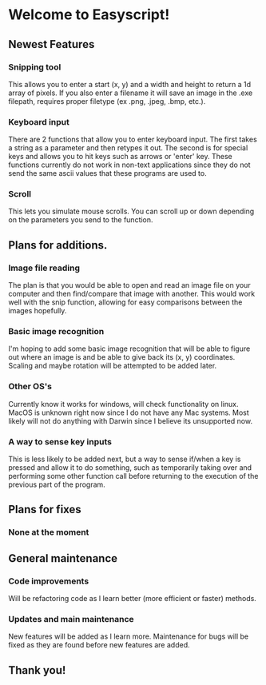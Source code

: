 # Welcome to Easyscript!

## Newest Features

### Snipping tool
This allows you to enter a start (x, y) and a width and height to return a 1d 
array of pixels. If you also enter a filename it will save an image in the 
.exe filepath, requires proper filetype (ex .png, .jpeg, .bmp, etc.).

### Keyboard input
There are 2 functions that allow you to enter keyboard input. The first takes a 
string as a parameter and then retypes it out. The second is for special keys 
and allows you to hit keys such as arrows or 'enter' key. These functions currently 
do not work in non-text applications since they do not send the same ascii values 
that these programs are used to.

### Scroll
This lets you simulate mouse scrolls. You can scroll up or down depending on the 
parameters you send to the function.

## Plans for additions.

### Image file reading
The plan is that you would be able to open and read an image file on your computer 
and then find/compare that image with another. This would work well with the snip 
function, allowing for easy comparisons between the images hopefully. 

### Basic image recognition
I'm hoping to add some basic image recognition that will be able to figure out 
where an image is and be able to give back its (x, y) coordinates. Scaling and 
maybe rotation will be attempted to be added later.

### Other OS's
Currently know it works for windows, will check functionality on linux. MacOS 
is unknown right now since I do not have any Mac systems. Most likely will not 
do anything with Darwin since I believe its unsupported now.

### A way to sense key inputs
This is less likely to be added next, but a way to sense if/when a key is pressed 
and allow it to do something, such as temporarily taking over and performing some 
other function call before returning to the execution of the previous part of the 
program. 

## Plans for fixes

### None at the moment

## General maintenance

### Code improvements
Will be refactoring code as I learn better (more efficient or faster) methods.

### Updates and main maintenance
New features will be added as I learn more. Maintenance for bugs will be fixed 
as they are found before new features are added.

## Thank you!
